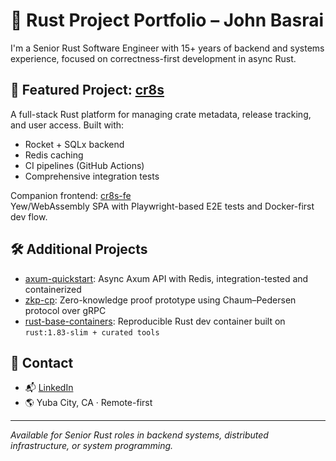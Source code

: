 # 🦀 Rust Project Portfolio – John Basrai

I'm a Senior Rust Software Engineer with 15+ years of backend and systems experience, focused on correctness-first development in async Rust.

## 🔧 Featured Project: [cr8s](https://github.com/JohnBasrai/cr8s)
A full-stack Rust platform for managing crate metadata, release tracking, and user access. Built with:

- Rocket + SQLx backend
- Redis caching
- CI pipelines (GitHub Actions)
- Comprehensive integration tests

Companion frontend: [cr8s-fe](https://github.com/JohnBasrai/cr8s-fe)  
Yew/WebAssembly SPA with Playwright-based E2E tests and Docker-first dev flow.

## 🛠️ Additional Projects
- [axum-quickstart](https://github.com/JohnBasrai/axum-quickstart): Async Axum API with Redis, integration-tested and containerized  
- [zkp-cp](https://github.com/JohnBasrai/zkp-cp): Zero-knowledge proof prototype using Chaum–Pedersen protocol over gRPC  
- [rust-base-containers](https://github.com/JohnBasrai/rust-base-containers): Reproducible Rust dev container built on `rust:1.83-slim + curated tools`

## 🔗 Contact
- 📬 [LinkedIn](https://www.linkedin.com/in/JohnBasrai)  
- 🌎 Yuba City, CA · Remote-first  

---
_Available for Senior Rust roles in backend systems, distributed infrastructure, or system programming._
